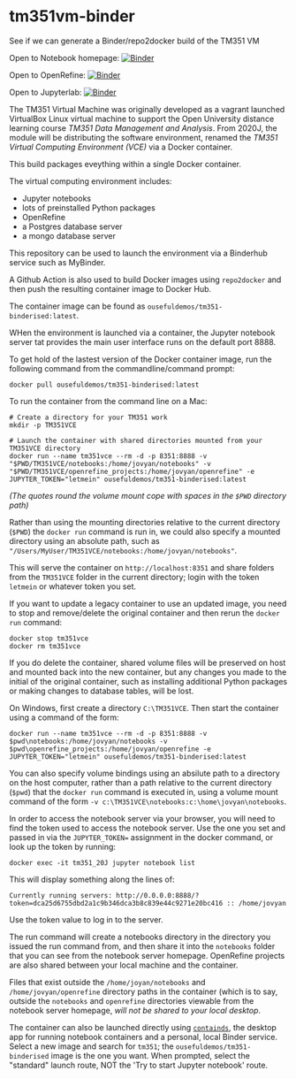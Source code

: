 # tm351vm-binder
See if we can generate a Binder/repo2docker build of the TM351 VM

Open to Notebook homepage: [![Binder](https://gke.mybinder.org/badge_logo.svg)](https://mybinder.org/v2/gh/innovationOUtside/tm351vm-binder/master)

Open to OpenRefine: [![Binder](https://mybinder.org/badge_logo.svg)](https://gke.mybinder.org/v2/gh/innovationOUtside/tm351vm-binder/master?urlpath=openrefine)

Open to Jupyterlab: [![Binder](https://mybinder.org/badge_logo.svg)](https://gke.mybinder.org/v2/gh/innovationOUtside/tm351vm-binder/master?urlpath=lab)

The TM351 Virtual Machine was originally developed as a vagrant launched VirtualBox Linux virtual machine to support the Open University distance learning course *TM351 Data Management and Analysis*. From 2020J, the module will be distributing the software environment, renamed the *TM351 Virtual Computing Environment (VCE)* via a Docker container.

This build packages eveything within a single Docker container.

The virtual computing environment includes:

- Jupyter notebooks
- lots of preinstalled Python packages
- OpenRefine
- a Postgres database server
- a mongo database server

This repository can be used to launch the environment via a Binderhub service such as MyBinder.

A Github Action is also used to build Docker images using `repo2docker` and then push the resulting container image to Docker Hub.

The container image can be found as `ousefuldemos/tm351-binderised:latest`.

WHen the environment is launched via a container, the Jupyter notebook server tat provides the main user interface runs on the default port 8888.

To get hold of the lastest version of the Docker container image, run the following command from the commandline/command prompt:

`docker pull ousefuldemos/tm351-binderised:latest`

To run the container from the command line on a Mac:

```
# Create a directory for your TM351 work
mkdir -p TM351VCE

# Launch the container with shared directories mounted from your TM351VCE directory
docker run --name tm351vce --rm -d -p 8351:8888 -v "$PWD/TM351VCE/notebooks:/home/jovyan/notebooks" -v "$PWD/TM351VCE/openrefine_projects:/home/jovyan/openrefine" -e JUPYTER_TOKEN="letmein" ousefuldemos/tm351-binderised:latest
```

*(The quotes round the volume mount cope with spaces in the `$PWD` directory path)*

Rather than using the mounting directories relative to the current directory (`$PWD`) the `docker run` command is run in, we could also specify a mounted directory using an absolute path, such as `"/Users/MyUser/TM351VCE/notebooks:/home/jovyan/notebooks"`.

This will serve the container on `http://localhost:8351` and share folders from the `TM351VCE` folder in the current directory; login with the token `letmein` or whatever token you set.

If you want to update a legacy container to use an updated image, you need to stop and remove/delete the original container and then rerun the `docker run` command:

```
docker stop tm351vce
docker rm tm351vce
```
If you do delete the container, shared volume files will be preserved on host and mounted back into the new container, but any changes you made to the initial of the original container, such as installing additional Python packages or making changes to database tables, will be lost.

On Windows, first create a directory `C:\TM351VCE`. Then start the container using a command of the form:

`docker run --name tm351vce --rm -d -p 8351:8888 -v $pwd\notebooks:/home/jovyan/notebooks
 -v $pwd\openrefine_projects:/home/jovyan/openrefine -e JUPYTER_TOKEN="letmein" ousefuldemos/tm351-binderised:latest`
 
You can also specify volume bindings using an absilute path to a directory on the host computer, rather than a path relative to the current directory (`$pwd`) that the `docker run` command is executed in, using a volume mount command of the form `-v c:\TM351VCE\notebooks:c:\home\jovyan\notebooks`.

In order to access the notebook server via your browser, you will need to find the token used to access the notebook server. Use the one you set and passed in via the `JUPYTER_TOKEN=` assignment in the docker command, or look up the token by running:

`docker exec -it tm351_20J jupyter notebook list`

This will display something along the lines of:

`Currently running servers:
http://0.0.0.0:8888/?token=dca25d6755dbd2a1c9b346dca3b8c839e44c9271e20bc416 :: /home/jovyan`

Use the token value to log in to the server.

The run command will create a notebooks directory in the directory you issued the run command from, and then share it into the `notebooks` folder that you can see from the notebook server homepage. OpenRefine projects are also shared between your local machine and the container.

Files that exist outside the `/home/joyan/notebooks` and `/home/jovyan/openrefine` directory paths in the container (which is to say, outside the `notebooks` and `openrefine` directories viewable from the notebook server homepage, *will not be shared to your local desktop*.

The container can also be launched directly using [`containds`](https://containds.com/), the desktop app for running notebook containers and a personal, local Binder service. Select a new image and search for `tm351`; the `ousefuldemos/tm351-binderised` image is the one you want. When prompted, select the "standard" launch route, NOT the 'Try to start Jupyter notebook' route.
